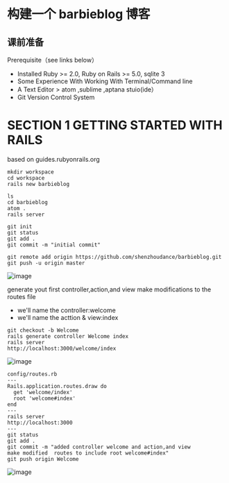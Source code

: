 # 构建一个 barbieblog 博客

## 课前准备

Prerequisite（see links below）

+ Installed Ruby >= 2.0, Ruby on Rails >= 5.0, sqlite 3
+ Some Experience With Working With Terminal/Command line
+ A Text Editor > atom ,sublime ,aptana stuio(ide）
+ Git Version Control System

# SECTION 1 GETTING STARTED WITH RAILS
based on guides.rubyonrails.org

```
mkdir workspace
cd workspace
rails new barbieblog

ls
cd barbieblog
atom .
rails server

git init
git status
git add .
git commit -m "initial commit"

git remote add origin https://github.com/shenzhoudance/barbieblog.git
git push -u origin master
```
![image](https://ws3.sinaimg.cn/large/006tNc79gy1fq45qbb7uij30wk0qm17q.jpg)


generate yout first controller,action,and view
make modifications to the routes file

+ we'll name the controller:welcome
+ we'll name the acttion & view:index

```
git checkout -b Welcome
rails generate controller Welcome index
rails server
http://localhost:3000/welcome/index
```
![image](https://ws2.sinaimg.cn/large/006tNc79gy1fq4613xu60j30qw09gwf8.jpg)
```
config/routes.rb
---
Rails.application.routes.draw do
  get 'welcome/index'
  root 'welcome#index'
end
---
rails server
http://localhost:3000
---
git status
git add .
git commit -m "added controller welcome and action,and view
make modified  routes to include root welcome#index"
git push origin Welcome
```
![image](https://ws3.sinaimg.cn/large/006tNc79gy1fq463pfjf9j30oy0a63z3.jpg)
